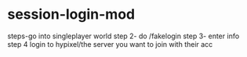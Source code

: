 # session-login-mod
steps-go into singleplayer world
step 2- do /fakelogin
step 3- enter info
step 4 login to hypixel/the server you want to join with their acc
